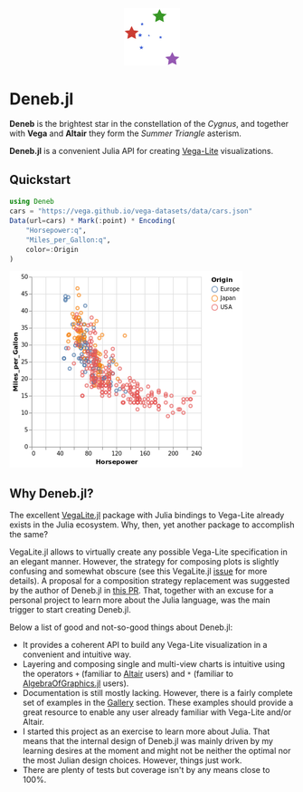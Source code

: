 <div align="center"><img src="docs/src/assets/logo.svg" width="100"></div>

# Deneb.jl

**Deneb** is the brightest star in the constellation of the *Cygnus*, and together with **Vega** and **Altair** they form the *Summer Triangle* asterism.

**Deneb.jl** is a convenient Julia API for creating [Vega-Lite](https://vega.github.io/vega-lite/) visualizations.

## Quickstart

```julia
using Deneb
cars = "https://vega.github.io/vega-datasets/data/cars.json"
Data(url=cars) * Mark(:point) * Encoding(
    "Horsepower:q",
    "Miles_per_Gallon:q",
    color=:Origin
)
```
![](images/scatter_plot.png)


## Why Deneb.jl?

The excellent [VegaLite.jl](https://github.com/queryverse/VegaLite.jl/tree/master) package with Julia bindings to Vega-Lite already exists in the Julia ecosystem. Why, then, yet another package to accomplish the same?

VegaLite.jl allows to virtually create any possible Vega-Lite specification in an elegant manner. However, the strategy for composing plots is slightly confusing and somewhat obscure (see this VegaLite.jl [issue](https://github.com/queryverse/VegaLite.jl/issues/230) for more details). A proposal for a composition strategy replacement was suggested by the author of Deneb.jl in [this PR](https://github.com/queryverse/VegaLite.jl/pull/411). That, together with an excuse for a personal project to learn more about the Julia language, was the main trigger to start creating Deneb.jl.

Below a list of good and not-so-good things about Deneb.jl:
- It provides a coherent API to build any Vega-Lite visualization in a convenient and intuitive way.
- Layering and composing single and multi-view charts is intuitive using the operators `+` (familiar to [Altair](https://altair-viz.github.io/) users) and `*` (familiar to [AlgebraOfGraphics.jl](https://github.com/MakieOrg/AlgebraOfGraphics.jl) users).
- Documentation is still mostly lacking. However, there is a fairly complete set of examples in the [Gallery](@ref) section. These examples should provide a great resource to enable any user already familiar with Vega-Lite and/or Altair.
- I started this project as an exercise to learn more about Julia. That means that the internal design of Deneb.jl was mainly driven by my learning desires at the moment and might not be neither the optimal nor the most Julian design choices. However, things just work.
- There are plenty of tests but coverage isn't by any means close to 100%.
